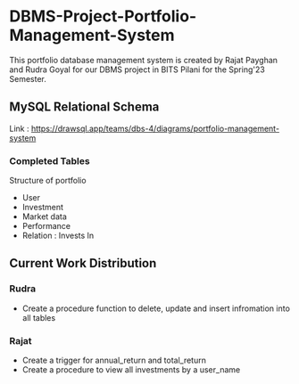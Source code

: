 # DBMS-Project-Portfolio-Management-System
This portfolio database management system is created by Rajat Payghan and Rudra Goyal for our DBMS project in BITS Pilani for the Spring'23 Semester.

## MySQL Relational Schema
Link : https://drawsql.app/teams/dbs-4/diagrams/portfolio-management-system
### Completed Tables
Structure of portfolio
- User
- Investment
- Market data
- Performance
- Relation : Invests In

## Current Work Distribution
### Rudra
- Create a procedure function to delete, update and insert infromation into all tables

### Rajat
- Create a trigger for annual_return and total_return
- Create a procedure to view all investments by a user_name

